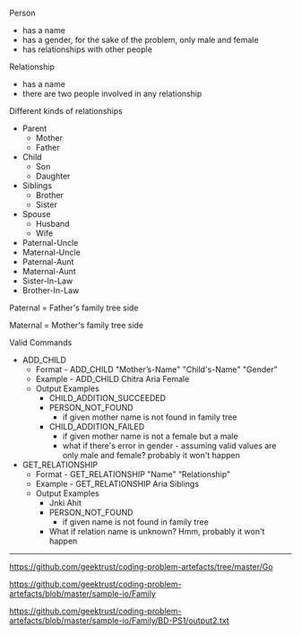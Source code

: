 
Person
- has a name
- has a gender, for the sake of the problem, only male and female
- has relationships with other people

Relationship
- has a name
- there are two people involved in any relationship

Different kinds of relationships
- Parent
    - Mother
    - Father
- Child
    - Son
    - Daughter
- Siblings
    - Brother
    - Sister
- Spouse
    - Husband
    - Wife
- Paternal-Uncle
- Maternal-Uncle
- Paternal-Aunt
- Maternal-Aunt
- Sister-In-Law
- Brother-In-Law

Paternal = Father's family tree side

Maternal = Mother's family tree side

Valid Commands
- ADD_CHILD
    - Format - ADD_CHILD "Mother’s-Name" "Child's-Name" "Gender"
    - Example - ADD_CHILD Chitra Aria Female
    - Output Examples
        - CHILD_ADDITION_SUCCEEDED
        - PERSON_NOT_FOUND
            - if given mother name is not found in family tree
        - CHILD_ADDITION_FAILED
            - if given mother name is not a female but a male
            - what if there's error in gender - assuming valid values are only male and female? probably it won't happen
- GET_RELATIONSHIP
    - Format - GET_RELATIONSHIP "Name" “Relationship"
    - Example - GET_RELATIONSHIP Aria Siblings
    - Output Examples
        - Jnki Ahit
        - PERSON_NOT_FOUND
            - if given name is not found in family tree
        - What if relation name is unknown? Hmm, probably it won't happen

---

https://github.com/geektrust/coding-problem-artefacts/tree/master/Go

https://github.com/geektrust/coding-problem-artefacts/blob/master/sample-io/Family

https://github.com/geektrust/coding-problem-artefacts/blob/master/sample-io/Family/BD-PS1/output2.txt


